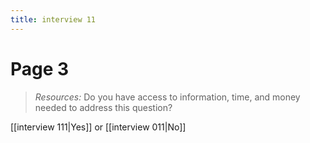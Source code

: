 ```yaml
---
title: interview 11
---
```

# Page 3
> *Resources:* Do you have access to information, time, and money needed to address this question?

[[interview 111|Yes]] or [[interview 011|No]] 